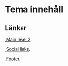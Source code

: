 <h1>Tema innehåll</h1>

<h2>Länkar</h2>

<p>
</p>
<p>
<i class="fa fa-link"></i><a href="#main2">&nbsp;Main level 2</a>.
</p>

<p>
<i class="fa fa-link"></i><a href="#social">&nbsp;Social links</a>.
</p>

<p>
<i class="fa fa-link"></i><a href="#footer">&nbsp;Footer</a>.
</p>
